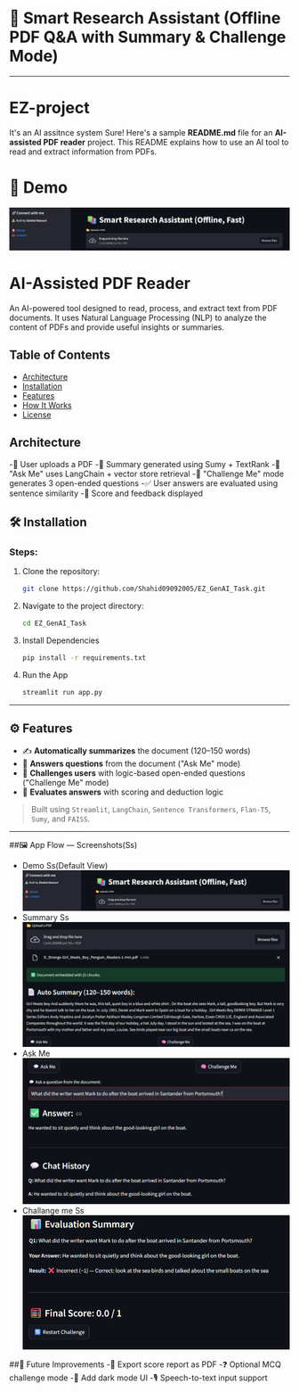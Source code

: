 # 📄 Smart Research Assistant (Offline PDF Q&A with Summary & Challenge Mode)
---
# EZ-project
It's an AI assitnce system 
Sure! Here's a sample **README.md** file for an **AI-assisted PDF reader** project. This README explains how to use an AI tool to read and extract information from PDFs.

# 📸 Demo
![App Demo](https://github.com/Shahid09092005/EZ_GenAI_Task/blob/main/assets/image.png)



# AI-Assisted PDF Reader

An AI-powered tool designed to read, process, and extract text from PDF documents. It uses Natural Language Processing (NLP) to analyze the content of PDFs and provide useful insights or summaries.

## Table of Contents

* [Architecture](#Architecture)
* [Installation](#Installation)
* [Features](#Features)
* [How It Works](#how-it-works)
* [License](#license)

## Architecture
   -🧾 User uploads a PDF
   -📄 Summary generated using Sumy + TextRank
   -💬 "Ask Me" uses LangChain + vector store retrieval
   -🧠 "Challenge Me" mode generates 3 open-ended questions
   -✅ User answers are evaluated using sentence similarity
   -🧮 Score and feedback displayed

## 🛠 Installation
### Steps:

1. Clone the repository:

   ```bash
   git clone https://github.com/Shahid09092005/EZ_GenAI_Task.git
   ```

2. Navigate to the project directory:

   ```bash
   cd EZ_GenAI_Task
   ```

3. Install Dependencies

   ```bash
   pip install -r requirements.txt
   ```
   
4. Run the App

   ```bash
   streamlit run app.py
   ```

---
## ⚙️ Features
- ✍️ **Automatically summarizes** the document (120–150 words)
- 💬 **Answers questions** from the document ("Ask Me" mode)
- 🧠 **Challenges users** with logic-based open-ended questions ("Challenge Me" mode)
- 🧮 **Evaluates answers** with scoring and deduction logic
> Built using `Streamlit`, `LangChain`, `Sentence Transformers`, `Flan-T5`, `Sumy`, and `FAISS`.

---

##🖼️ App Flow — Screenshots(Ss)
- Demo Ss(Default View)
     ![App Demo](https://github.com/Shahid09092005/EZ_GenAI_Task/blob/main/assets/image.png)
- Summary Ss
     ![App Demo](https://github.com/Shahid09092005/EZ_GenAI_Task/blob/main/assets/summary.png)
- Ask Me
     ![App Demo](https://github.com/Shahid09092005/EZ_GenAI_Task/blob/main/assets/askMe.png)
- Challange me Ss
     ![App Demo](https://github.com/Shahid09092005/EZ_GenAI_Task/blob/main/assets/challangeMe.png)

##🚧 Future Improvements
-🧾 Export score report as PDF
-❓ Optional MCQ challenge mode
-🌙 Add dark mode UI
-🎙️ Speech-to-text input support
